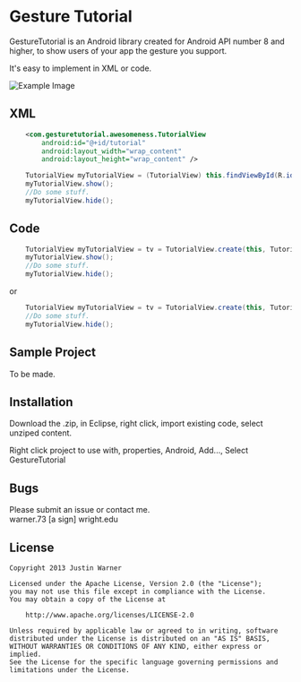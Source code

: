 Gesture Tutorial
=========

GestureTutorial is an Android library created for Android API number 8 and higher, to show users of your app the gesture you support.

It's easy to implement in XML or code.

![Example Image][3]

XML
----
````xml
    <com.gesturetutorial.awesomeness.TutorialView 
        android:id="@+id/tutorial"
        android:layout_width="wrap_content"
        android:layout_height="wrap_content" />
````

````java
    TutorialView myTutorialView = (TutorialView) this.findViewById(R.id.tutorial);
    myTutorialView.show();
    //Do some stuff.
    myTutorialView.hide();    
````


Code
----
````java
    TutorialView myTutorialView = tv = TutorialView.create(this, TutorialView.LeftToRight, 0, v);
    myTutorialView.show();
    //Do some stuff.
    myTutorialView.hide();    
````

or

````java
    TutorialView myTutorialView = tv = TutorialView.create(this, TutorialView.LeftToRight, 0, v).show();
    //Do some stuff.
    myTutorialView.hide();    
````



Sample Project
-----------

To be made.

Installation
--------------
Download the .zip, in Eclipse, right click, import existing code, select unziped content.

Right click project to use with, properties, Android, Add..., Select GestureTutorial


Bugs
----
Please submit an issue or contact me.  
warner.73 [a sign] wright.edu

License
----
    Copyright 2013 Justin Warner
    
    Licensed under the Apache License, Version 2.0 (the "License");
    you may not use this file except in compliance with the License.
    You may obtain a copy of the License at

        http://www.apache.org/licenses/LICENSE-2.0

    Unless required by applicable law or agreed to in writing, software
    distributed under the License is distributed on an "AS IS" BASIS,
    WITHOUT WARRANTIES OR CONDITIONS OF ANY KIND, either express or implied.
    See the License for the specific language governing permissions and
    limitations under the License.


 [3]: https://github.com/justinmwarner/GestureTutorial/blob/master/assets/LeftToRight.gif
    